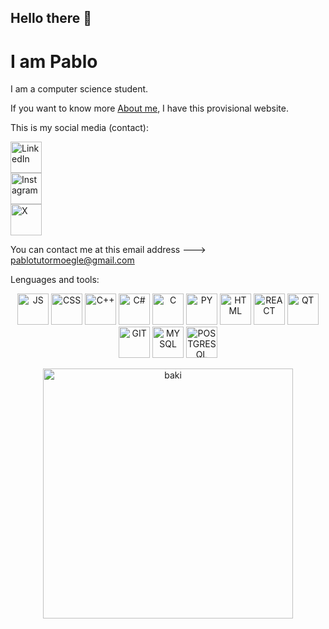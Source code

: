 ## Hello there 👋

# I am Pablo

I am a computer science student.

If you want to know more [About me](https://pablotutormoegle-dev.vercel.app/), I have this provisional website.

This is my social media (contact):

<p align='left'>
  <a href='https://www.linkedin.com/in/pablo-tutor-moegle/'>
  <img alt='LinkedIn' src='https://upload.wikimedia.org/wikipedia/commons/thumb/8/81/LinkedIn_icon.svg/2048px-LinkedIn_icon.svg.png' width="50" height="50" />
  </a>
  <br/>
  <a href='https://www.instagram.com/pablitoclavito17/'>
  <img alt='Instagram' src='https://upload.wikimedia.org/wikipedia/commons/thumb/a/a5/Instagram_icon.png/1200px-Instagram_icon.png' width="50" height="50" />
  </a>
  <br/>
  <a href='https://x.com/PabloTutorM'>
  <img alt='X' src='https://encrypted-tbn0.gstatic.com/images?q=tbn:ANd9GcTj5Z6h2su_P2Dpy48AmTVcigVGKB5bsYuMZQ&s' width="50" height="50" />
  </a>
</p>

You can contact me at this email address ---> pablotutormoegle@gmail.com

Lenguages and tools:

<p align="center">
  <img alt="JS" src="https://upload.wikimedia.org/wikipedia/commons/6/6a/JavaScript-logo.png" width="50" height="50"/> 
  <img alt="CSS" src="https://upload.wikimedia.org/wikipedia/commons/thumb/d/d5/CSS3_logo_and_wordmark.svg/1452px-CSS3_logo_and_wordmark.svg.png" width="50" height="50"/> 
  <img alt="C++" src="https://upload.wikimedia.org/wikipedia/commons/thumb/1/18/ISO_C%2B%2B_Logo.svg/1200px-ISO_C%2B%2B_Logo.svg.png" width="50" height="50"/> 
  <img alt="C#" src="https://upload.wikimedia.org/wikipedia/commons/thumb/b/bd/Logo_C_sharp.svg/1820px-Logo_C_sharp.svg.png" width="50" height="50"/> 
  <img alt="C" src="https://upload.wikimedia.org/wikipedia/commons/1/19/C_Logo.png" width="50" height="50"/> 
  <img alt="PY" src="https://cdn.iconscout.com/icon/free/png-256/free-python-logo-icon-download-in-svg-png-gif-file-formats--technology-social-media-vol-5-pack-logos-icons-2945099.png?f=webp&w=256" width="50" height="50"/> 
  <img alt="HTML" src="https://upload.wikimedia.org/wikipedia/commons/thumb/6/61/HTML5_logo_and_wordmark.svg/512px-HTML5_logo_and_wordmark.svg.png" width="50" height="50"/> 
  <img alt="REACT" src="https://ddxof.com/wp-content/uploads/2017/12/react.png" width="50" height="50"/> 
  <img alt="QT" src="https://upload.wikimedia.org/wikipedia/commons/thumb/0/0b/Qt_logo_2016.svg/1280px-Qt_logo_2016.svg.png" width="50" height="50"/> 
  <img alt="GIT" src="https://upload.wikimedia.org/wikipedia/commons/thumb/3/3f/Git_icon.svg/2048px-Git_icon.svg.png" width="50" height="50"/> 
  <img alt="MYSQL" src="https://upload.wikimedia.org/wikipedia/labs/8/8e/Mysql_logo.png" width="50" height="50"/> 
  <img alt="POSTGRESQL" src="https://upload.wikimedia.org/wikipedia/commons/thumb/2/29/Postgresql_elephant.svg/1200px-Postgresql_elephant.svg.png" width="50" height="50"/>
</p>

<div align="center">
<img alt="baki" src="https://github.com/user-attachments/assets/fa4f3470-6019-4c67-bce1-4dca03c08a1b" width="400" />
</div>

